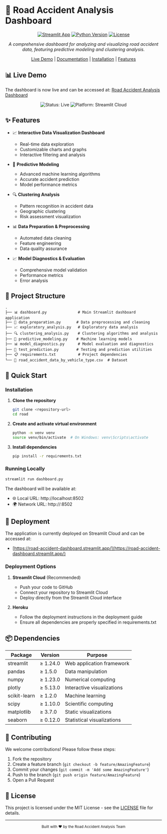 # 🚗 Road Accident Analysis Dashboard

<div align="center">

[![Streamlit App](https://static.streamlit.io/badges/streamlit_badge_black_white.svg)](https://road-accident-dashboard.streamlit.app/)
[![Python Version](https://img.shields.io/badge/python-3.9.18-blue.svg)](https://www.python.org/downloads/)
[![License](https://img.shields.io/badge/license-MIT-green.svg)](LICENSE)

*A comprehensive dashboard for analyzing and visualizing road accident data, featuring predictive modeling and clustering analysis.*

[Live Demo](https://road-accident-dashboard.streamlit.app/) | [Documentation](#documentation) | [Installation](#installation) | [Features](#features)

</div>

## 📊 Live Demo

The dashboard is now live and can be accessed at: [Road Accident Analysis Dashboard](https://road-accident-dashboard.streamlit.app/)

<div align="center">
  <img src="https://img.shields.io/badge/Status-Live-success" alt="Status: Live"/>
  <img src="https://img.shields.io/badge/Platform-Streamlit Cloud-blue" alt="Platform: Streamlit Cloud"/>
</div>

## ✨ Features

- 📈 **Interactive Data Visualization Dashboard**
  - Real-time data exploration
  - Customizable charts and graphs
  - Interactive filtering and analysis

- 🤖 **Predictive Modeling**
  - Advanced machine learning algorithms
  - Accurate accident prediction
  - Model performance metrics

- 🔍 **Clustering Analysis**
  - Pattern recognition in accident data
  - Geographic clustering
  - Risk assessment visualization

- 📊 **Data Preparation & Preprocessing**
  - Automated data cleaning
  - Feature engineering
  - Data quality assurance

- 📈 **Model Diagnostics & Evaluation**
  - Comprehensive model validation
  - Performance metrics
  - Error analysis

## 📁 Project Structure

```
.
├── 📊 dashboard.py              # Main Streamlit dashboard application
├── 🔧 data_preparation.py       # Data preprocessing and cleaning
├── 📈 exploratory_analysis.py   # Exploratory data analysis
├── 🔍 clustering_analysis.py    # Clustering algorithms and analysis
├── 🤖 predictive_modeling.py    # Machine learning models
├── 📊 model_diagnostics.py      # Model evaluation and diagnostics
├── 🧪 test_prediction.py        # Testing and prediction utilities
├── 📋 requirements.txt          # Project dependencies
└── 📁 road_accident_data_by_vehicle_type.csv  # Dataset
```

## 🚀 Quick Start

### Installation

1. **Clone the repository**
   ```bash
   git clone <repository-url>
   cd road
   ```

2. **Create and activate virtual environment**
   ```bash
   python -m venv venv
   source venv/bin/activate  # On Windows: venv\Scripts\activate
   ```

3. **Install dependencies**
   ```bash
   pip install -r requirements.txt
   ```

### Running Locally

```bash
streamlit run dashboard.py
```

The dashboard will be available at:
- 🌐 Local URL: http://localhost:8502
- 🌍 Network URL: http://<your-ip>:8502

## 🚀 Deployment

The application is currently deployed on Streamlit Cloud and can be accessed at:
- [https://road-accident-dashboard.streamlit.app/](https://road-accident-dashboard.streamlit.app/)

### Deployment Options

1. **Streamlit Cloud** (Recommended)
   - Push your code to GitHub
   - Connect your repository to Streamlit Cloud
   - Deploy directly from the Streamlit Cloud interface

2. **Heroku**
   - Follow the deployment instructions in the deployment guide
   - Ensure all dependencies are properly specified in requirements.txt

## 📦 Dependencies

<div align="center">

| Package | Version | Purpose |
|---------|---------|---------|
| streamlit | ≥ 1.24.0 | Web application framework |
| pandas | ≥ 1.5.0 | Data manipulation |
| numpy | ≥ 1.23.0 | Numerical computing |
| plotly | ≥ 5.13.0 | Interactive visualizations |
| scikit-learn | ≥ 1.2.0 | Machine learning |
| scipy | ≥ 1.10.0 | Scientific computing |
| matplotlib | ≥ 3.7.0 | Static visualizations |
| seaborn | ≥ 0.12.0 | Statistical visualizations |

</div>

## 🤝 Contributing

We welcome contributions! Please follow these steps:

1. Fork the repository
2. Create a feature branch (`git checkout -b feature/AmazingFeature`)
3. Commit your changes (`git commit -m 'Add some AmazingFeature'`)
4. Push to the branch (`git push origin feature/AmazingFeature`)
5. Open a Pull Request

## 📝 License

This project is licensed under the MIT License - see the [LICENSE](LICENSE) file for details.

---

<div align="center">
  <sub>Built with ❤️ by the Road Accident Analysis Team</sub>
</div> 
